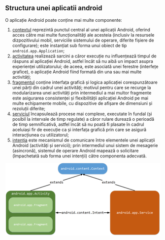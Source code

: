 ## Structura unei aplicatii android

O aplicație Android poate conține mai multe componente:

1.  [contextul](http:*developer.android.com/reference/android/content/Context.html)
    reprezintă punctul central al unei aplicații Android, oferind acces
    către mai multe funcționalități ale acesteia (inclusiv la resursele
    dizpozitivului mobil, serviciile sistemului de operare, diferite
    fișiere de configurare); este instanțiat sub forma unui obiect de
    tip `android.app.Application`;
2.  [activitatea](http:*developer.android.com/reference/android/app/Activity.html)
    realizează sarcini a căror execuție nu influențează timpul de
    răspuns al aplicației Android, astfel încât să nu aibă un impact
    asupra experienței utilizatorului; de aceea, este asociată unei
    ferestre (interfețe grafice), o aplicație Android fiind formată din
    una sau mai multe activități;
3.  [fragmentul](http:*developer.android.com/reference/android/app/Fragment.html)
    conține interfața grafică și logica aplicației corespunzătoare unei
    părți din cadrul unei activități; motivul pentru care se recurge la
    modularizarea unei activități prin intermediul a mai multor
    fragmente este asigurarea consistenței și flexibilității aplicației
    Android pe mai multe echipamente mobile, cu dispozitive de afișare
    de dimensiuni și rezoluții diferite;
4.  [serviciul](http:*developer.android.com/reference/android/app/Service.html)
    încapsulează procese mai complexe, executate în fundal (și posibil
    la intervale de timp regulate) a căror rulare durează o perioadă de
    timp semnificativă, astfel încât să nu poată fi plasate în cadrul
    aceluiași fir de execuție ca și interfața grafică prin care se
    asigură interacțiunea cu utilizatorul;
5.  [intenția](http:*developer.android.com/reference/android/content/Intent.html)
    este mecanismul de comunicare între elementele unei aplicații
    Android (activități și servicii); prin intermediul unui sistem de
    mesagerie (asincronă), sistemul de operare Android mapează o
    solicitare (împachetată sub forma unei intenții) către componenta
    adecvată.

![](images/structura_unei_aplicatii_Android.png)
